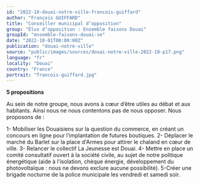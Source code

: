 ```yaml
---
id: "2022-10-douai-notre-ville-francois-guiffard"
author: "François GUIFFARD"
title: "Conseiller municipal d’opposition"
group: "Élus d’opposition : Ensemble faisons Douai"
groupId: "ensemble-faisons-douai-se"
date: "2022-10-01T00:00:00Z"
publication: "douai-notre-ville"
source: "public/images/sources/douai-notre-ville-2022-10-p17.png"
language: "fr"
locality: "Douai"
country: "France"
portrait: "francois-guiffard.jpg"
---
```


**5 propositions**

Au sein de notre groupe, nous avons à cœur d’être utiles au débat et aux habitants. Ainsi nous ne nous contentons pas de nous opposer. Nous proposons de :

1- Mobiliser les Douaisiens sur la question du commerce, en créant un concours en ligne pour l’implantation de futures boutiques.
2- Déplacer le marché du Barlet sur la place d'Armes pour attirer le chaland en cœur de ville.
3- Relancer le collectif La Jeunesse est Douai.
4- Mettre en place un comité consultatif ouvert à la société civile, au sujet de notre politique énergétique (aide à l'isolation, chèque énergie, développement du photovoltaïque : nous ne devons exclure aucune possibilité).
5-Créer une brigade nocturne de la police municipale les vendredi et samedi soir.

